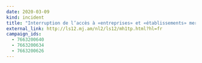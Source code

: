 ```yaml
---
date: 2020-03-09
kind: incident
title: "Interruption de l’accès à «entreprises» et «établissements» mercredi 11 mars"
external_link: http://ls12.mj.am/nl2/ls12/mh1tp.html?hl=fr
campaign_ids:
  - 7663200640
  - 7663200634
  - 7663200626
---
```

